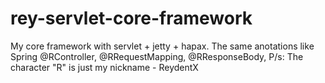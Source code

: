 # rey-servlet-core-framework

My core framework with servlet + jetty + hapax.
The same anotations like Spring @RController, @RRequestMapping, @RResponseBody,
P/s: The character "R" is just my nickname - ReydentX
